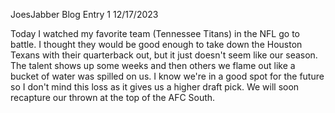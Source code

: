 JoesJabber
Blog Entry 1
12/17/2023

Today I watched my favorite team (Tennessee Titans) in the NFL go to battle. I thought they would be good enough to take down the Houston Texans with their quarterback out, but it just doesn't seem like our season. The talent shows up some weeks and then others we flame out like a bucket of water was spilled on us. I know we're in a good spot for the future so I don't mind this loss as it gives us a higher draft pick. We will soon recapture our thrown at the top of the AFC South.
